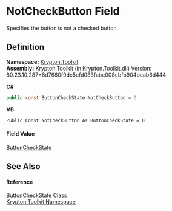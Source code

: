 # NotCheckButton Field


Specifies the button is not a checked button.



## Definition
**Namespace:** <a href="79d2eac2-21f4-54ff-7552-b20c33c30600.md">Krypton.Toolkit</a>  
**Assembly:** Krypton.Toolkit (in Krypton.Toolkit.dll) Version: 80.23.10.287+8d7660f9dc5efd033fabe008ebfb904beab6d444

**C#**
``` C#
public const ButtonCheckState NotCheckButton = 0
```
**VB**
``` VB
Public Const NotCheckButton As ButtonCheckState = 0
```



#### Field Value
<a href="27dedbcf-430c-4aef-c6be-ac0a908f3575.md">ButtonCheckState</a>

## See Also


#### Reference
<a href="27dedbcf-430c-4aef-c6be-ac0a908f3575.md">ButtonCheckState Class</a>  
<a href="79d2eac2-21f4-54ff-7552-b20c33c30600.md">Krypton.Toolkit Namespace</a>  
